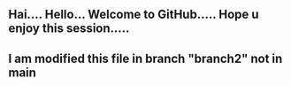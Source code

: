Hai....
Hello...
Welcome to GitHub.....
Hope u enjoy this session.....
-----------------------------------------------------------
I am modified this file in branch "branch2" not in main
-----------------------------------------------------------
